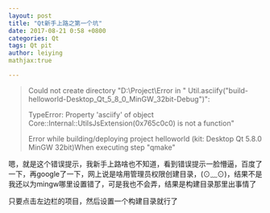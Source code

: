 ```yaml
---
layout: post
title: "Qt新手上路之第一个坑"
date: 2017-08-21 0:58 +0800
categories: Qt
tags: Qt pit
author: leiying
mathjax:true

---
```


> Could not create directory "D:\Project\Error in " Util.asciify("build-helloworld-Desktop_Qt_5_8_0_MinGW_32bit-Debug")": 
>
> TypeError: Property 'asciify' of object Core::Internal::UtilsJsExtension(0x765c0c0) is not a function"
>
> Error while building/deploying project helloworld (kit: Desktop Qt 5.8.0 MinGW 32bit)When executing step "qmake"
>
> 

嗯，就是这个错误提示，我新手上路啥也不知道，看到错误提示一脸懵逼，百度了一下，再google了一下，网上说是啥用管理员权限创建目录，(⊙﹏⊙)，结果不是我还以为mingw哪里设置错了，可是我也不会弄，结果是构建目录那里出事情了

只要点击左边栏的项目，然后设置一个构建目录就行了